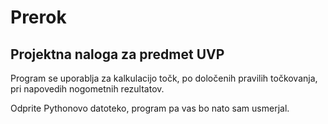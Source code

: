 # Prerok

## Projektna naloga za predmet UVP

Program se uporablja za kalkulacijo točk, po določenih pravilih točkovanja, pri napovedih nogometnih rezultatov.

Odprite Pythonovo datoteko, program pa vas bo nato sam usmerjal.

